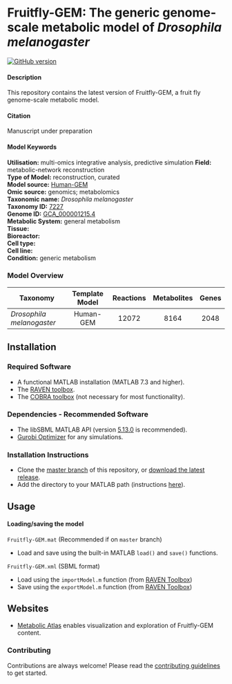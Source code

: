 
# Fruitfly-GEM: The generic genome-scale metabolic model of _Drosophila melanogaster_

[![GitHub version](https://badge.fury.io/gh/sysbiochalmers%2FFruitfly-GEM.svg)](https://badge.fury.io/gh/sysbiochalmers%2FFruitfly-GEM)


#### Description

This repository contains the latest version of Fruitfly-GEM, a fruit fly genome-scale metabolic model.


#### Citation

Manuscript under preparation


#### Model Keywords

**Utilisation:** multi-omics integrative analysis, predictive simulation
**Field:** metabolic-network reconstruction  
**Type of Model:** reconstruction, curated  
**Model source:** [Human-GEM](https://doi.org/10.1126/scisignal.aaz1482)   
**Omic source:** genomics; metabolomics   
**Taxonomic name:** _Drosophila melanogaster_  
**Taxonomy ID:** [7227](https://identifiers.org/taxonomy:7227)  
**Genome ID:** [GCA_000001215.4](https://identifiers.org/insdc.gca:GCA_000001215.4)  
**Metabolic System:** general metabolism  
**Tissue:**  
**Bioreactor:**    
**Cell type:**  
**Cell line:**  
**Condition:** generic metabolism


### Model Overview

|Taxonomy | Template Model | Reactions | Metabolites| Genes |
| ------------- |:-------------:|:-------------:|:-------------:|:-----:|
|_Drosophila melanogaster_ |   Human-GEM |  12072  | 8164 | 2048 |


## Installation

### Required Software
* A functional MATLAB installation (MATLAB 7.3 and higher).
* The [RAVEN toolbox](https://github.com/SysBioChalmers/RAVEN).
* The [COBRA toolbox](https://github.com/opencobra/cobratoolbox) (not necessary for most functionality).


### Dependencies - Recommended Software
* The libSBML MATLAB API (version [5.13.0](https://sourceforge.net/projects/sbml/files/libsbml/5.13.0/stable/MATLAB%20interface/) is recommended).
* [Gurobi Optimizer](http://www.gurobi.com/registration/download-reg) for any simulations.


### Installation Instructions
* Clone the [master branch](https://github.com/SysBioChalmers/Fruitfly-GEM/tree/master) of this repository, or [download the latest release](https://github.com/SysBioChalmers/Fruitfly-GEM/releases/latest).
* Add the directory to your MATLAB path (instructions [here](https://se.mathworks.com/help/matlab/ref/addpath.html?requestedDomain=www.mathworks.com)).


## Usage

#### Loading/saving the model

`Fruitfly-GEM.mat` (Recommended if on `master` branch)
* Load and save using the built-in MATLAB `load()` and `save()` functions.

`Fruitfly-GEM.xml` (SBML format)
* Load using the `importModel.m` function (from [RAVEN Toolbox](https://github.com/SysBioChalmers/RAVEN))
* Save using the `exportModel.m` function (from [RAVEN Toolbox](https://github.com/SysBioChalmers/RAVEN))


## Websites

- [Metabolic Atlas](https://metabolicatlas.org/) enables visualization and exploration of Fruitfly-GEM content.


### Contributing

Contributions are always welcome! Please read the [contributing guidelines](.github/CONTRIBUTING.md) to get started.

